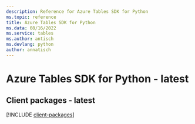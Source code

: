 ```yaml
---
description: Reference for Azure Tables SDK for Python
ms.topic: reference
title: Azure Tables SDK for Python
ms.data: 08/16/2022
ms.service: tables
ms.author: antisch
ms.devlang: python
author: annatisch
---
```

# Azure Tables SDK for Python - latest

## Client packages - latest
[!INCLUDE [client-packages](tables-client-index.md)]